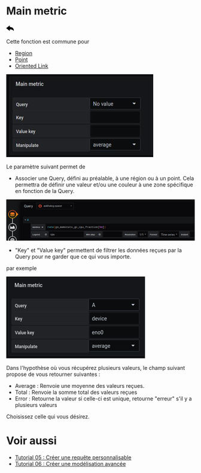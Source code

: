 # Main metric

[![](../../screenshots/other/Go-back.png)](coordinates.md)

Cette fonction est commune pour

- [Region](coordinates-space-region.md)
- [Point](coordinates-space-point.md)
- [Oriented Link](coordinates-space-link.md)

![main metric](../../screenshots/editor/coordinates/main-metric/main-metric.jpg)

Le paramètre suivant permet de

- Associer une Query, défini au préalable, à une région ou à un point. Cela permettra de définir une valeur et/ou une couleur à une zone spécifique en fonction de la Query.

![main metric](../../screenshots/editor/coordinates/main-metric/main-metric-query-a.jpg)

- "Key" et "Value key" permettent de filtrer les données reçues par la Query pour ne garder que ce qui vous importe.

par exemple

![main metric](../../screenshots/editor/coordinates/main-metric/main-metric-key-value.png)

Dans l'hypothèse où vous récupérez plusieurs valeurs, le champ suivant propose de vous retourner suivantes :

- Average : Renvoie une moyenne des valeurs reçues.
- Total : Renvoie la somme total des valeurs reçues
- Error : Retourne la valeur si celle-ci est unique, retourne "erreur" s'il y a plusieurs valeurs

Choisissez celle qui vous désirez.

# Voir aussi

- [Tutorial 05 : Créer une requête personnalisable](../demo/tutorial05.md)
- [Tutorial 06 : Créer une modélisation avancée](../demo/tutorial06.md)
